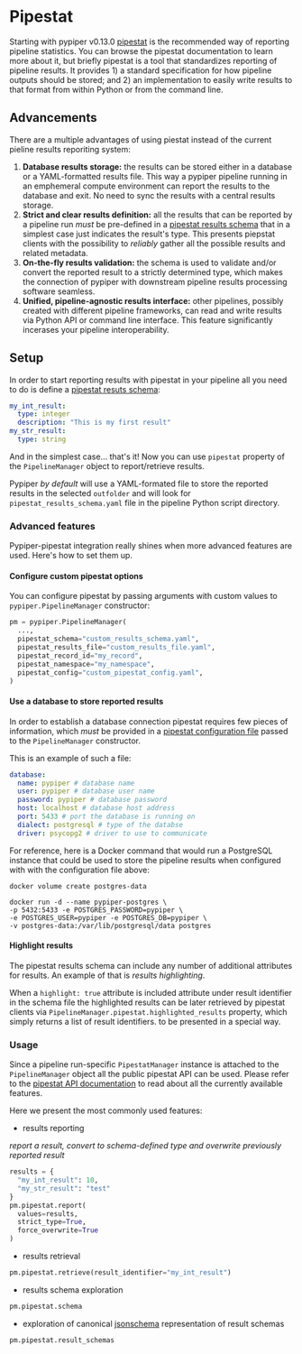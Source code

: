 # Pipestat

Starting with pypiper v0.13.0 [pipestat](http://pipestat.databio.org) is the recommended way of reporting pipeline statistics.
You can browse the pipestat documentation to learn more about it, but briefly pipestat is a tool that standardizes reporting of pipeline results. It provides 1) a standard specification for how pipeline outputs should be stored; and 2) an implementation to easily write results to that format from within Python or from the command line.

## Advancements

There are a multiple advantages of using piestat instead of the current pieline results reporiting system:

1. **Database results storage:** the results can be stored either in a database or a YAML-formatted results file. This way a pypiper pipeline running in an emphemeral compute environment can report the results to the database and exit. No need to sync the results with a central results storage.
2. **Strict and clear results definition:** all the results that can be reported by a pipeline run *must* be pre-defined in a [pipestat results schema](http://pipestat.databio.org/en/latest/pipestat_specification/#pipestat-schema-format) that in a simplest case just indicates the result's type. This presents piepstat clients with the possibility to *reliably* gather all the possible results and related metadata.
3. **On-the-fly results validation:** the schema is used to validate and/or convert the reported result to a strictly determined type, which makes the connection of pypiper with downstream pipeline results processing software seamless.
4. **Unified, pipeline-agnostic results interface:** other pipelines, possibly created with different pipeline frameworks, can read and write results via Python API or command line interface. This feature significantly incerases your pipeline interoperability.

## Setup

In order to start reporting results with pipestat in your pipeline all you need to do is define a [pipestat resuts schema](http://pipestat.databio.org/en/latest/pipestat_specification/#pipestat-schema-format):

```yaml
my_int_result:
  type: integer
  description: "This is my first result"
my_str_result:
  type: string
```

And in the simplest case... that's it! Now you can use `pipestat` property of the `PipelineManager` object to report/retrieve results.

Pypiper *by default* will use a YAML-formated file to store the reported results in the selected `outfolder` and will look for `pipestat_results_schema.yaml` file in the pipeline Python script directory.

### Advanced features

Pypiper-pipestat integration really shines when more advanced features are used. Here's how to set them up.

#### Configure custom pipestat options

You can configure pipestat by passing arguments with custom values to `pypiper.PipelineManager` constructor:

```python
pm = pypiper.PipelineManager(
  ...,
  pipestat_schema="custom_results_schema.yaml",
  pipestat_results_file="custom_results_file.yaml",
  pipestat_record_id="my_record",
  pipestat_namespace="my_namespace",
  pipestat_config="custom_pipestat_config.yaml",
) 
```

#### Use a database to store reported results

In order to establish a database connection pipestat requires few pieces of information, which *must* be provided in a [pipestat configuration file](http://pipestat.databio.org/en/latest/config/) passed to the `PipelineManager` constructor.

This is an example of such a file:

```yaml
database:
  name: pypiper # database name
  user: pypiper # database user name
  password: pypiper # database password
  host: localhost # database host address
  port: 5433 # port the database is running on
  dialect: postgresql # type of the databse 
  driver: psycopg2 # driver to use to communicate
```

For reference, here is a Docker command that would run a PostgreSQL instance that could be used to store the pipeline results when configured with with the configuration file above:

```console
docker volume create postgres-data

docker run -d --name pypiper-postgres \
-p 5432:5433 -e POSTGRES_PASSWORD=pypiper \
-e POSTGRES_USER=pypiper -e POSTGRES_DB=pypiper \
-v postgres-data:/var/lib/postgresql/data postgres
```

#### Highlight results

The pipestat results schema can include any number of additional attributes for results. An example of that is *results highlighting*. 

When a `highlight: true` attribute is included attribute under result identifier in the schema file the highlighted results can be later retrieved by pipestat clients via `PipelineManager.pipestat.highlighted_results` property, which simply returns a list of result identifiers. to be presented in a special way.

### Usage

Since a pipeline run-specific `PipestatManager` instance is attached to the `PipelineManager` object all the public pipestat API can be used. Please refer to the [pipestat API documentation](http://pipestat.databio.org/en/latest/autodoc_build/pipestat/) to read about all the currently available features.

Here we present the most commonly used features:

- results reporting

*report a result, convert to schema-defined type and overwrite previously reported result*

```python
results = {
  "my_int_result": 10,
  "my_str_result": "test"
}
pm.pipestat.report(
  values=results,
  strict_type=True,
  force_overwrite=True
)
```

- results retrieval

```python
pm.pipestat.retrieve(result_identifier="my_int_result")
```

- results schema exploration

```python
pm.pipestat.schema
```

- exploration of canonical [jsonschema](https://json-schema.org/) representation of result schemas

```python
pm.pipestat.result_schemas
```
